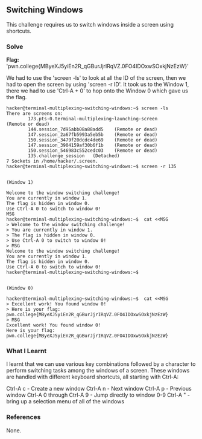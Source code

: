 ## Switching Windows
This challenge requires us to switch windows inside a screen using shortcuts.

### Solve
**Flag:** 'pwn.college{MByeXJ5yiEn2R_qGBurJjrIRqVZ.0FO4IDOxwSOxkjNzEzW}'

We had to use the 'screen -ls' to look at all the ID of the screen, then we had to open the screen by using 'screen -r ID'. It took us to the Window 1, there we had to use 
'Ctrl-A + 0' to hop onto the Window 0 which gave us the flag.

```
hacker@terminal-multiplexing~switching-windows:~$ screen -ls
There are screens on:
        173.pts-0.terminal-multiplexing~launching-screen        (Remote or dead)
        144.session_7d95abb08a88add5    (Remote or dead)
        147.session_2a67fb5993a5eb5b    (Remote or dead)
        150.session_3479f20dcdc4de69    (Remote or dead)
        147.session_3904159af30b6f1b    (Remote or dead)
        150.session_546983c552cedc03    (Remote or dead)
        135.challenge_session   (Detached)
7 Sockets in /home/hacker/.screen.
hacker@terminal-multiplexing~switching-windows:~$ screen -r 135


(Window 1)

Welcome to the window switching challenge!
You are currently in window 1.
The flag is hidden in window 0.
Use Ctrl-A 0 to switch to window 0!
MSG
hacker@terminal-multiplexing~switching-windows:~$  cat <<MSG
> Welcome to the window switching challenge!
> You are currently in window 1.
> The flag is hidden in window 0.
> Use Ctrl-A 0 to switch to window 0!
> MSG
Welcome to the window switching challenge!
You are currently in window 1.
The flag is hidden in window 0.
Use Ctrl-A 0 to switch to window 0!
hacker@terminal-multiplexing~switching-windows:~$


(Window 0)

hacker@terminal-multiplexing~switching-windows:~$  cat <<MSG
> Excellent work! You found window 0!
> Here is your flag: pwn.college{MByeXJ5yiEn2R_qGBurJjrIRqVZ.0FO4IDOxwSOxkjNzEzW}
> MSG
Excellent work! You found window 0!
Here is your flag: pwn.college{MByeXJ5yiEn2R_qGBurJjrIRqVZ.0FO4IDOxwSOxkjNzEzW}
```

### What I Learnt
I learnt that we can use various key combinations followed by a character to perform switching tasks among the windows of a screen.
These windows are handled with different keyboard shortcuts, all starting with Ctrl-A:

Ctrl-A c - Create a new window
Ctrl-A n - Next window
Ctrl-A p - Previous window
Ctrl-A 0 through Ctrl-A 9 - Jump directly to window 0-9
Ctrl-A " - bring up a selection menu of all of the windows
### References 
None. 
